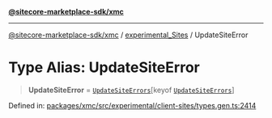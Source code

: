 [**@sitecore-marketplace-sdk/xmc**](../../../../README.md)

***

[@sitecore-marketplace-sdk/xmc](../../../../README.md) / [experimental\_Sites](../README.md) / UpdateSiteError

# Type Alias: UpdateSiteError

> **UpdateSiteError** = [`UpdateSiteErrors`](UpdateSiteErrors.md)\[keyof [`UpdateSiteErrors`](UpdateSiteErrors.md)\]

Defined in: [packages/xmc/src/experimental/client-sites/types.gen.ts:2414](https://github.com/Sitecore/marketplace-sdk/blob/main/packages/xmc/src/experimental/client-sites/types.gen.ts#L2414)
